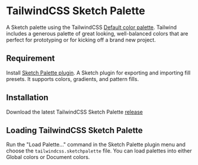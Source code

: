 # TailwindCSS Sketch Palette

A Sketch palette using the TailwindCSS [Default color palette](https://tailwindcss.com/docs/customizing-colors/#default-color-palette). Tailwind includes a generous palette of great looking, well-balanced colors that are perfect for prototyping or for kicking off a brand new project. 

## Requirement

Install [Sketch Palette plugin](https://github.com/andrewfiorillo/sketch-palettes). A Sketch plugin for exporting and importing fill presets. It supports colors, gradients, and pattern fills.

## Installation

Download the latest TailwindCSS Sketch Palette [release](https://github.com/mikemartin/tailwindcss-sketch-palette)

## Loading TailwindCSS Sketch Palette

Run the "Load Palette..." command in the Sketch Palette plugin menu and choose the `tailwindcss.sketchpalette` file. You can load palettes into either Global colors or Document colors.
